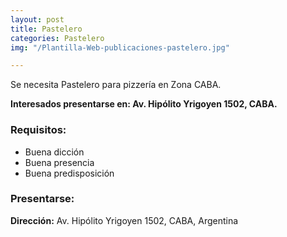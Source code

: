 ```yaml
---
layout: post
title: Pastelero
categories: Pastelero
img: "/Plantilla-Web-publicaciones-pastelero.jpg"

---
```

Se necesita Pastelero para pizzería en Zona CABA.

**Interesados presentarse en: Av. Hipólito Yrigoyen 1502, CABA.**

### Requisitos:

* Buena dicción
* Buena presencia
* Buena predisposición

### Presentarse:

**Dirección:** Av. Hipólito Yrigoyen 1502, CABA, Argentina